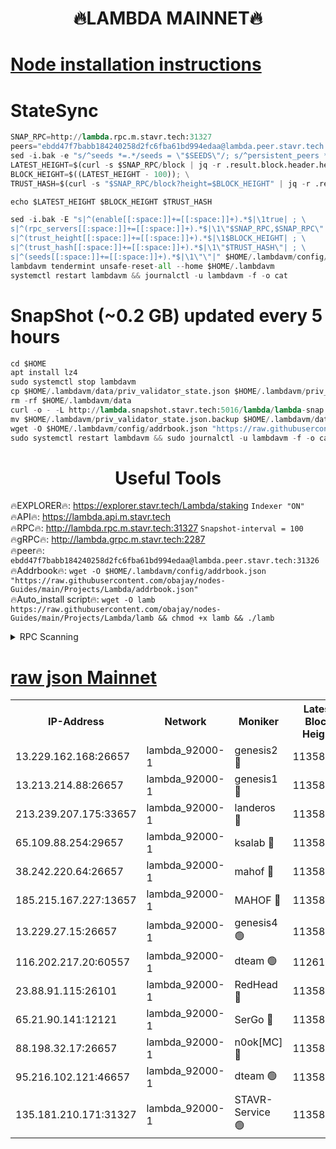 <h1 align="center"> 🔥LAMBDA MAINNET🔥</h1>


[Node installation instructions](https://github.com/obajay/nodes-Guides/tree/main/Projects/Lambda)
=


# StateSync
```python
SNAP_RPC=http://lambda.rpc.m.stavr.tech:31327
peers="ebdd47f7babb184240258d2fc6fba61bd994edaa@lambda.peer.stavr.tech:31326" 
sed -i.bak -e "s/^seeds *=.*/seeds = \"$SEEDS\"/; s/^persistent_peers *=.*/persistent_peers = \"$PEERS\"/" $HOME/.lambdavm/config/config.toml
LATEST_HEIGHT=$(curl -s $SNAP_RPC/block | jq -r .result.block.header.height); \
BLOCK_HEIGHT=$((LATEST_HEIGHT - 100)); \
TRUST_HASH=$(curl -s "$SNAP_RPC/block?height=$BLOCK_HEIGHT" | jq -r .result.block_id.hash)

echo $LATEST_HEIGHT $BLOCK_HEIGHT $TRUST_HASH

sed -i.bak -E "s|^(enable[[:space:]]+=[[:space:]]+).*$|\1true| ; \
s|^(rpc_servers[[:space:]]+=[[:space:]]+).*$|\1\"$SNAP_RPC,$SNAP_RPC\"| ; \
s|^(trust_height[[:space:]]+=[[:space:]]+).*$|\1$BLOCK_HEIGHT| ; \
s|^(trust_hash[[:space:]]+=[[:space:]]+).*$|\1\"$TRUST_HASH\"| ; \
s|^(seeds[[:space:]]+=[[:space:]]+).*$|\1\"\"|" $HOME/.lambdavm/config/config.toml
lambdavm tendermint unsafe-reset-all --home $HOME/.lambdavm
systemctl restart lambdavm && journalctl -u lambdavm -f -o cat

```
# SnapShot (~0.2 GB) updated every 5 hours
```python
cd $HOME
apt install lz4
sudo systemctl stop lambdavm
cp $HOME/.lambdavm/data/priv_validator_state.json $HOME/.lambdavm/priv_validator_state.json.backup
rm -rf $HOME/.lambdavm/data
curl -o - -L http://lambda.snapshot.stavr.tech:5016/lambda/lambda-snap.tar.lz4 | lz4 -c -d - | tar -x -C $HOME/.lambdavm --strip-components 2
mv $HOME/.lambdavm/priv_validator_state.json.backup $HOME/.lambdavm/data/priv_validator_state.json
wget -O $HOME/.lambdavm/config/addrbook.json "https://raw.githubusercontent.com/obajay/nodes-Guides/main/Projects/Lambda/addrbook.json"
sudo systemctl restart lambdavm && sudo journalctl -u lambdavm -f -o cat
```
 <h1 align="center"> Useful Tools</h1>

🔥EXPLORER🔥:      https://explorer.stavr.tech/Lambda/staking	        `Indexer "ON"` \
🔥API🔥: 			 		 https://lambda.api.m.stavr.tech \
🔥RPC🔥:           http://lambda.rpc.m.stavr.tech:31327	              `Snapshot-interval = 100` \
🔥gRPC🔥:          http://lambda.grpc.m.stavr.tech:2287 \
🔥peer🔥:					 `ebdd47f7babb184240258d2fc6fba61bd994edaa@lambda.peer.stavr.tech:31326` \
🔥Addrbook🔥:    ```wget -O $HOME/.lambdavm/config/addrbook.json "https://raw.githubusercontent.com/obajay/nodes-Guides/main/Projects/Lambda/addrbook.json"``` \
🔥Auto_install script🔥: ```wget -O lamb https://raw.githubusercontent.com/obajay/nodes-Guides/main/Projects/Lambda/lamb && chmod +x lamb && ./lamb```


<details>
<summary>RPC Scanning</summary>

<h2 align="center"> We scan nodes in real time every 4 hours. And we provide the final result of RPC endpoints.
We cannot influence the operation of these nodes in any way. </h2>


```python
If Voting Power is higher than 0 --> then the Node is a validator of the network and may be subject to attack and be a potential threat to the chain.
```
```python
We marked such validators with a red symbol
```

</details>

[raw json Mainnet](https://rpc-check.lambm.stavr.tech/lambm/rpc-lambm-result.json)
=


<table><tr><th>IP-Address</th><th>Network</th><th>Moniker</th><th>Latest Block Height</th><th>Earliest Block Height</th><th>Catching Up</th><th>Tx Index</th><th>Voting Power</th><th>Scan Time</th></tr><tr><td>13.229.162.168:26657</td><td>lambda_92000-1</td><td>genesis2 🔴</td><td>11358623</td><td>1</td><td>False</td><td>on</td><td>16710754</td><td>2024-01-26T13:42:44.577473003UTC</td></tr><tr><td>13.213.214.88:26657</td><td>lambda_92000-1</td><td>genesis1 🔴</td><td>11358623</td><td>1</td><td>False</td><td>on</td><td>107835</td><td>2024-01-26T13:42:49.499787891UTC</td></tr><tr><td>213.239.207.175:33657</td><td>lambda_92000-1</td><td>landeros 🔴</td><td>11358622</td><td>8136001</td><td>False</td><td>off</td><td>1396965</td><td>2024-01-26T13:42:39.013914735UTC</td></tr><tr><td>65.109.88.254:29657</td><td>lambda_92000-1</td><td>ksalab 🔴</td><td>11358624</td><td>8715001</td><td>False</td><td>on</td><td>510465</td><td>2024-01-26T13:42:52.631548102UTC</td></tr><tr><td>38.242.220.64:26657</td><td>lambda_92000-1</td><td>mahof 🔴</td><td>11358621</td><td>10131001</td><td>False</td><td>off</td><td>770350</td><td>2024-01-26T13:42:32.325231170UTC</td></tr><tr><td>185.215.167.227:13657</td><td>lambda_92000-1</td><td>MAHOF 🔴</td><td>11358623</td><td>10134001</td><td>False</td><td>on</td><td>2051510</td><td>2024-01-26T13:42:48.212113202UTC</td></tr><tr><td>13.229.27.15:26657</td><td>lambda_92000-1</td><td>genesis4 🟢</td><td>11358623</td><td>11043001</td><td>False</td><td>on</td><td>0</td><td>2024-01-26T13:42:47.880382710UTC</td></tr><tr><td>116.202.217.20:60557</td><td>lambda_92000-1</td><td>dteam 🟢</td><td>11261207</td><td>11223001</td><td>False</td><td>on</td><td>0</td><td>2024-01-26T13:42:32.585569473UTC</td></tr><tr><td>23.88.91.115:26101</td><td>lambda_92000-1</td><td>RedHead 🔴</td><td>11358622</td><td>11258622</td><td>False</td><td>off</td><td>553202</td><td>2024-01-26T13:42:39.242727598UTC</td></tr><tr><td>65.21.90.141:12121</td><td>lambda_92000-1</td><td>SerGo 🔴</td><td>11358625</td><td>11258625</td><td>False</td><td>off</td><td>10611964</td><td>2024-01-26T13:42:55.101724239UTC</td></tr><tr><td>88.198.32.17:26657</td><td>lambda_92000-1</td><td>n0ok[MC] 🔴</td><td>11358625</td><td>11258625</td><td>False</td><td>off</td><td>1578630</td><td>2024-01-26T13:42:58.200067832UTC</td></tr><tr><td>95.216.102.121:46657</td><td>lambda_92000-1</td><td>dteam 🟢</td><td>11358624</td><td>11345001</td><td>False</td><td>off</td><td>0</td><td>2024-01-26T13:42:52.280467570UTC</td></tr><tr><td>135.181.210.171:31327</td><td>lambda_92000-1</td><td>STAVR-Service 🟢</td><td>11358624</td><td>11356001</td><td>False</td><td>on</td><td>0</td><td>2024-01-26T13:42:51.917718368UTC</td></tr></table>
